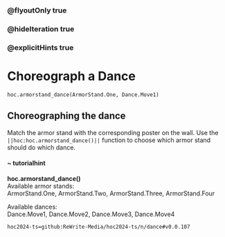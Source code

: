 ### @flyoutOnly true
### @hideIteration true
### @explicitHints true

# Choreograph a Dance

```python-template
hoc.armorstand_dance(ArmorStand.One, Dance.Move1)
```

## Choreographing the dance
Match the armor stand with the corresponding poster on the wall. Use the ``||hoc:hoc.armorstand_dance()||`` function to choose which armor stand should do which dance.

#### ~ tutorialhint
**hoc.armorstand_dance()**  
Available armor stands:  
ArmorStand.One, ArmorStand.Two, ArmorStand.Three, ArmorStand.Four

Available dances:  
Dance.Move1, Dance.Move2, Dance.Move3, Dance.Move4




```package
hoc2024-ts=github:ReWrite-Media/hoc2024-ts/n/dance#v0.0.107
```